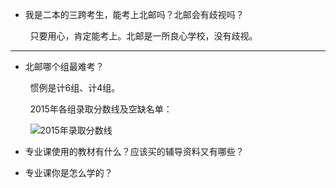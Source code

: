 * 我是二本的三跨考生，能考上北邮吗？北邮会有歧视吗？

&nbsp;&nbsp;&nbsp;&nbsp;&nbsp;&nbsp;&nbsp;&nbsp;只要用心，肯定能考上。北邮是一所良心学校，没有歧视。

* * *

* 北邮哪个组最难考？

&nbsp;&nbsp;&nbsp;&nbsp;&nbsp;&nbsp;&nbsp;&nbsp;惯例是计6组、计4组。

&nbsp;&nbsp;&nbsp;&nbsp;&nbsp;&nbsp;&nbsp;&nbsp;2015年各组录取分数线及空缺名单：

&nbsp;&nbsp;&nbsp;&nbsp;&nbsp;&nbsp;&nbsp;&nbsp;![2015年录取分数线](https://github.com/BUPT-CS/IGE/blob/master/asset/cutoff%20mark.png)

* 专业课使用的教材有什么？应该买的辅导资料又有哪些？

* 专业课你是怎么学的？

